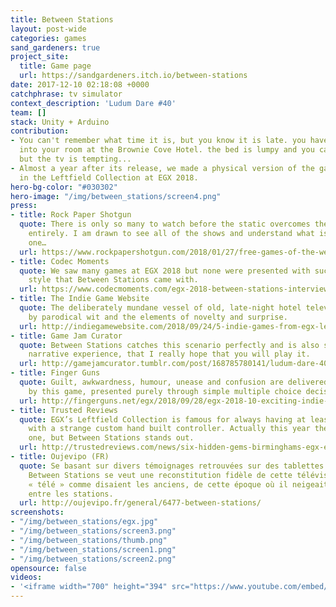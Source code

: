 ```yaml
---
title: Between Stations
layout: post-wide
categories: games
sand_gardeners: true
project_site:
  title: Game page
  url: https://sandgardeners.itch.io/between-stations
date: 2017-12-10 02:18:08 +0000
catchphrase: tv simulator
context_description: 'Ludum Dare #40'
team: []
stack: Unity + Arduino
contribution:
- You can't remember what time it is, but you know it is late. you have just checked
  into your room at the Brownie Cove Hotel. the bed is lumpy and you can't sleep,
  but the tv is tempting...
- Almost a year after its release, we made a physical version of the game to be showcased
  in the Leftfield Collection at EGX 2018.
hero-bg-color: "#030302"
hero-image: "/img/between_stations/screen4.png"
press:
- title: Rock Paper Shotgun
  quote: There is only so many to watch before the static overcomes the TV’s resistance
    entirely. I am drawn to see all of the shows and understand what is behind each
    one…
  url: https://www.rockpapershotgun.com/2018/01/27/free-games-of-the-week/
- title: Codec Moments
  quote: We saw many games at EGX 2018 but none were presented with such a unique
    style that Between Stations came with.
  url: https://www.codecmoments.com/egx-2018-between-stations-interview/
- title: The Indie Game Website
  quote: The deliberately mundane vessel of old, late-night hotel television is elevated
    by parodical wit and the elements of novelty and surprise.
  url: http://indiegamewebsite.com/2018/09/24/5-indie-games-from-egx-leftfield-collection
- title: Game Jam Curator
  quote: Between Stations catches this scenario perfectly and is also such an amazing
    narrative experience, that I really hope that you will play it.
  url: http://gamejamcurator.tumblr.com/post/168785780141/ludum-dare-40-between-stations
- title: Finger Guns
  quote: Guilt, awkwardness, humour, unease and confusion are delivered in rapid succession
    by this game, presented purely through simple multiple choice decision making.
  url: http://fingerguns.net/egx/2018/09/28/egx-2018-10-exciting-indie-game-you-can-play-right-now
- title: Trusted Reviews
  quote: EGX’s Leftfield Collection is famous for always having at least one game
    with a strange custom hand built controller. Actually this year there’s more than
    one, but Between Stations stands out.
  url: http://trustedreviews.com/news/six-hidden-gems-birminghams-egx-event-3587242
- title: Oujevipo (FR)
  quote: Se basant sur divers témoignages retrouvées sur des tablettes anciennes,
    Between Stations se veut une reconstitution fidèle de cette télévision, de cette
    « télé » comme disaient les anciens, de cette époque où il neigeait tous les jours
    entre les stations.
  url: http://oujevipo.fr/general/6477-between-stations/
screenshots:
- "/img/between_stations/egx.jpg"
- "/img/between_stations/screen3.png"
- "/img/between_stations/thumb.png"
- "/img/between_stations/screen1.png"
- "/img/between_stations/screen2.png"
opensource: false
videos:
- '<iframe width="700" height="394" src="https://www.youtube.com/embed/yiBmClhoGXQ" frameborder="0" allow="accelerometer; autoplay; encrypted-media; gyroscope; picture-in-picture" allowfullscreen></iframe>'
---
```

